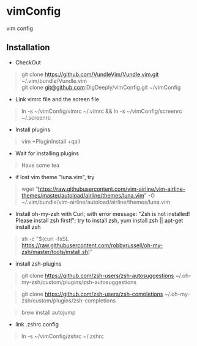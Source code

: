 # vimConfig
vim config

Installation
---------------------
* CheckOut

>	git clone https://github.com/VundleVim/Vundle.vim.git ~/.vim/bundle/Vundle.vim    
>	git clone git@github.com:DigDeeply/vimConfig.git	~/vimConfig

* Link vimrc file and the screen file

>	ln -s ~/vimConfig/vimrc ~/.vimrc && ln -s ~/vimConfig/screenrc ~/.screenrc

* Install plugins

>	vim +PluginInstall +qall

* Wait for installing plugins

>	Have some tea

* if lost vim theme "luna.vim", try

> wget "https://raw.githubusercontent.com/vim-airline/vim-airline-themes/master/autoload/airline/themes/luna.vim" -O ~/.vim/bundle/vim-airline/autoload/airline/themes/luna.vim

* Install oh-my-zsh with Curl; with error message: "Zsh is not installed! Please install zsh first!"; try to install zsh, yum install zsh || apt-get install zsh

> sh -c "$(curl -fsSL https://raw.githubusercontent.com/robbyrussell/oh-my-zsh/master/tools/install.sh)"

* install zsh-plugins
> git clone https://github.com/zsh-users/zsh-autosuggestions ~/.oh-my-zsh/custom/plugins/zsh-autosuggestions

> git clone https://github.com/zsh-users/zsh-completions ~/.oh-my-zsh/custom/plugins/zsh-completions

> brew install autojump  

* link .zshrc config

> ln -s ~/vimConfig/zshrc ~/.zshrc
